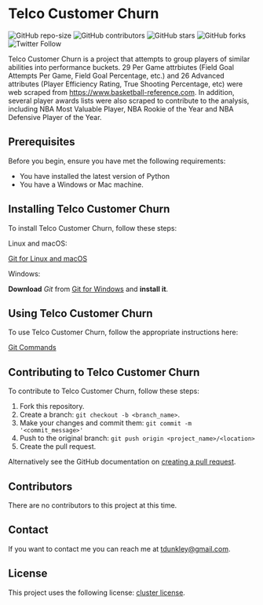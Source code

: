 # Telco Customer Churn

<!--- These are examples. See https://shields.io for others or to customize this set of shields. You might want to include dependencies, project status and licence info here --->
![GitHub repo-size](https://img.shields.io/github/repo-size/tdunkley/module-4-project)
![GitHub contributors](https://img.shields.io/github/contributors/tdunkley/module-4-project)
![GitHub stars](https://img.shields.io/github/stars/tdunkley/module-4-project?style=social)
![GitHub forks](https://img.shields.io/github/forks/tdunkley/module-4-project?style=social)
![Twitter Follow](https://img.shields.io/twitter/follow/tdunkley?style=social)

Telco Customer Churn is a project that attempts to group players of similar abilities into performance buckets. 29 Per Game attrbiutes (Field Goal Attempts Per Game, Field Goal Percentage, etc.) and 26 Advanced attributes (Player Efficiency Rating, True Shooting Percentage, etc) were web scraped from https://www.basketball-reference.com. In addition, several player awards lists were also scraped to contribute to the analysis, including NBA Most Valuable Player, NBA Rookie of the Year and NBA Defensive Player of the Year.


## Prerequisites

Before you begin, ensure you have met the following requirements:
<!--- These are just example requirements. Add, duplicate or remove as required --->
* You have installed the latest version of Python
* You have a Windows or Mac machine.


## Installing Telco Customer Churn

To install Telco Customer Churn, follow these steps:

Linux and macOS:

[Git for Linux and macOS](https://www.greengeeks.com/tutorials/article/install-git-on-mac-os-and-linux/)

Windows:

**Download** *Git* from [Git for Windows](https://gitforwindows.org) and **install it**.


## Using Telco Customer Churn

To use Telco Customer Churn, follow the appropriate instructions here:

[Git Commands](https://education.github.com/git-cheat-sheet-education.pdf)


## Contributing to Telco Customer Churn
<!--- If your README is long or you have some specific process or steps you want contributors to follow, consider creating a separate CONTRIBUTING.md file--->
To contribute to Telco Customer Churn, follow these steps:

1. Fork this repository.
2. Create a branch: `git checkout -b <branch_name>`.
3. Make your changes and commit them: `git commit -m '<commit_message>'`
4. Push to the original branch: `git push origin <project_name>/<location>`
5. Create the pull request.

Alternatively see the GitHub documentation on [creating a pull request](https://help.github.com/en/github/collaborating-with-issues-and-pull-requests/creating-a-pull-request).

## Contributors

There are no contributors to this project at this time.

## Contact

If you want to contact me you can reach me at <tdunkley@gmail.com>.

## License
<!--- If you're not sure which open license to use see https://choosealicense.com/--->

This project uses the following license: [cluster license](<https://github.com/tdunkley/module-5-project/blob/master/LICENSE>).
